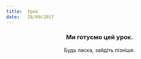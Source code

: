 ```yaml
---
title:  Урок
date:   28/09/2017
---
```


### <center>Ми готуємо цей урок.</center>
<center>Будь ласка, зайдіть пізніше.</center>